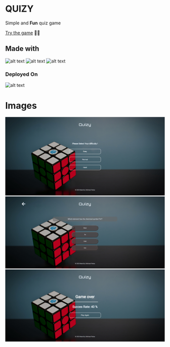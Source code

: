 # QUIZY

Simple and **Fun** quiz game

[Try the game](https://react-redux-quizz.herokuapp.com/) :tada::tada:

## Made with

![alt text](https://img.shields.io/badge/React-20232A?style=for-the-badge&logo=react&logoColor=61DAFB "Logo Title Text 1")
![alt text](https://img.shields.io/badge/Redux-593D88?style=for-the-badge&logo=redux&logoColor=white "Logo Title Text 1")
![alt text](https://img.shields.io/badge/CSS-239120?&style=for-the-badge&logo=css3&logoColor=white "Logo Title Text 1")

### Deployed On

![alt text ](https://img.shields.io/badge/Heroku-430098?style=for-the-badge&logo=heroku&logoColor=white "Logo Title Text 1")

# Images

![alt text](./src/image/first-page.png "Logo Title Text 1")
![alt text](./src/image/quizy-game-page.png "Logo Title Text 1")
![alt text](./src/image/quizy-gameover.png "Logo Title Text 1")

